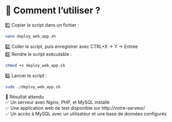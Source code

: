 # 📌 Comment l’utiliser ?
1️⃣ Copier le script dans un fichier :

```bash
nano deploy_web_app.sh
```
2️⃣ Coller le script, puis enregistrer avec CTRL+X → Y → Entrée<br>
3️⃣ Rendre le script exécutable :

```bash
chmod +x deploy_web_app.sh
```
4️⃣ Lancer le script :

```bash
sudo ./deploy_web_app.sh
```
🎯 Résultat attendu<br>
✅ Un serveur avec Nginx, PHP, et MySQL installé<br>
✅ Une application web de test disponible sur http://votre-serveur/<br>
✅ Un accès à MySQL avec un utilisateur et une base de données configurés
